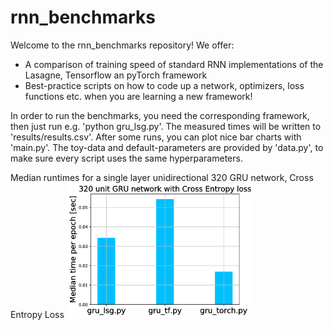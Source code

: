 # rnn_benchmarks
Welcome to the rnn_benchmarks repository! We offer:
- A comparison of training speed of standard RNN implementations of the Lasagne, Tensorflow an pyTorch framework 
- Best-practice scripts on how to code up a network, optimizers, loss functions etc. when you are learning a new framework!

In order to run the benchmarks, you need the corresponding framework, then just run e.g. 'python gru_lsg.py'. The measured times will be written to 'results/results.csv'. After some runs, you can plot nice bar charts with 'main.py'.
The toy-data and default-parameters are provided by 'data.py', to make sure every script uses the same hyperparameters.

Median runtimes for a single layer unidirectional 320 GRU network, Cross Entropy Loss 
<img src="/320-GRU/output.png" width="300">
